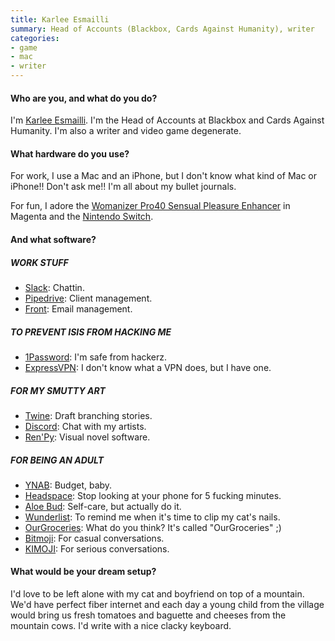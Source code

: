 ```yaml
---
title: Karlee Esmailli
summary: Head of Accounts (Blackbox, Cards Against Humanity), writer
categories:
- game
- mac
- writer
---
```


#### Who are you, and what do you do?

I'm [Karlee Esmailli](http://www.karlee.me/ "Karlee's website."). I'm the Head of Accounts at Blackbox and Cards Against Humanity. I'm also a writer and video game degenerate. 

#### What hardware do you use?

For work, I use a Mac and an iPhone, but I don't know what kind of Mac or iPhone!! Don't ask me!! I'm all about my bullet journals. 

For fun, I adore the [Womanizer Pro40 Sensual Pleasure Enhancer][pro40] in Magenta and the [Nintendo Switch][switch.2]. 

#### And what software?

##### WORK STUFF

- [Slack][]: Chattin.
- [Pipedrive][]: Client management.
- [Front][]: Email management.

##### TO PREVENT ISIS FROM HACKING ME 

- [1Password][]: I'm safe from hackerz.
- [ExpressVPN][]: I don't know what a VPN does, but I have one.

##### FOR MY SMUTTY ART

- [Twine][]: Draft branching stories.
- [Discord][]: Chat with my artists.
- [Ren'Py][renpy]: Visual novel software.

##### FOR BEING AN ADULT

- [YNAB][]: Budget, baby.
- [Headspace][headspace-ios]: Stop looking at your phone for 5 fucking minutes.
- [Aloe Bud][aloe-bud-ios]: Self-care, but actually do it. 
- [Wunderlist][wunderlist-ios]: To remind me when it's time to clip my cat's nails.
- [OurGroceries][ourgroceries-ios]: What do you think? It's called "OurGroceries" ;) 
- [Bitmoji][bitmoji-ios]: For casual conversations.
- [KIMOJI][kimoji-ios]: For serious conversations.

#### What would be your dream setup?

I'd love to be left alone with my cat and boyfriend on top of a mountain. We'd have perfect fiber internet and each day a young child from the village would bring us fresh tomatoes and baguette and cheeses from the mountain cows. I'd write with a nice clacky keyboard.

[pro40]: https://www.womanizer.com/us/womanizer-pro-40 "A vibrator."
[switch.2]: https://www.nintendo.com/switch/ "A gaming console."
[1password]: https://1password.com "Password management software for Mac OS X."
[aloe-bud-ios]: https://itunes.apple.com/us/app/aloe-bud/id1318382054 "A self care app."
[bitmoji-ios]: https://itunes.apple.com/us/app/bitmoji/id868077558 "A personal emoji generator app."
[discord]: https://discordapp.com/ "A voice and text chat service."
[expressvpn]: https://www.expressvpn.com/ "A VPN service."
[front]: https://frontapp.com/ "A customer support service."
[headspace-ios]: http://www.flatblackfilms.com/iphone/Headspace/Headspace.html "A 3D mind-mapping/outline tool for iOS."
[kimoji-ios]: https://itunes.apple.com/us/app/kimoji/id1068019093 "A collection of Kim Kardashian emoji."
[ourgroceries-ios]: https://itunes.apple.com/us/app/ourgroceries/id325851015 "A shared groceries list app."
[pipedrive]: https://www.pipedrive.com/ "A customer relations service."
[renpy]: https://www.renpy.org/ "An interactive story engine."
[slack]: https://slack.com/ "A collaboration service."
[twine]: http://twinery.org/ "A tool for creating non-linear stories."
[wunderlist-ios]: https://itunes.apple.com/us/app/wunderlist-to-do-list-tasks/id406644151 "A client for the todo service."
[ynab]: https://www.youneedabudget.com/ "A service for helping people save money."
